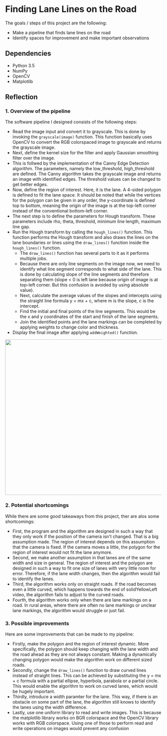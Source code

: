 

# **Finding Lane Lines on the Road** 

The goals / steps of this project are the following:
* Make a pipeline that finds lane lines on the road
* Identify spaces for improvement and make important observations

## Dependencies
* Python 3.5
* NumPy
* OpenCV
* Matplotlib

## **Reflection**

### **1. Overview of the pipeline**

The software pipeline I designed consists of the following steps:
* Read the image input and convert it to grayscale. This is done by invoking the `grayscale(image)` function. This function basically uses OpenCV to convert the RGB colorspaced image to grayscale and returns the grayscale image.
* Next, define the kernel size for the filter and apply Gaussian smoothing filter over the image.
* This is follwed by the implementation of the Canny Edge Detection algorithm. The parameters, namely the low_threshold, high_threshold are defined. The Canny algorithm takes the grayscale image and returns an image with identified edges. The threshold values can be changed to get better edges.
* Now, define the region of interest. Here, it is the lane. A 4-sided polygon is defined to fit the lane space. It should be noted that while the vertices for the polygon can be given in any order, the y-coordinate is defined top to bottom, meaning the origin of the image is at the top-left corner instead of the conventional bottom-left corner.
* The next step is to define the parameters for Hough transform. These parameters include rho, theta, threshold, minimum line length, maximum line gap.
* Run the Hough transform by calling the `hough_lines()` function. This function performs the Hough transform and also draws the lines on the lane boundaries or lines using the `draw_lines()` function inside the `hough_lines()` function.
    * The `draw_lines()` function has several parts to it as it performs multiple jobs.
    * Because there are only line segments on the image now, we need to identify what line segment corresponds to what side of the lane. This is done by calculating slope of the line segments and therefore separating them (slope < 0 is left lane because origin of image is at top-left corner. But this confusion is avoided by using absolute value).
    * Next, calculate the average values of the slopes and intercepts using the straight line formula y = mx + c, where m is the slope, c is the intercept.
    * Find the initial and final points of the line segments. This would be the x and y coordinates of the start and finish of the lane segments.
    * Join the identified points and the lane markings can be completed by applying weights to change color and thickness.
* Display the final image after applying `addWeighted()` function.
    
<img src="https://github.com/rchavezj/OpenCV_Projects/blob/master/images/findingLanes.gif" width="900" height="500" />



### **2. Potential shortcomings**

While there are some good takeaways from this project, ther are alos some shortcomings:

* First, the program and the algorithm are designed in such a way that they only work if the position of the camera isn't changed. That is a big assumption made. The region of interest depends on this assumption that the camera is fixed. If the camera moves a little, the polygon for the region of interest would not fit the lane anymore.
* Second, we make another assumption in that lanes are of the same width and size in general. The region of interest and the polygon are designed in such a way to fit one size of lanes with very little room for error. Therefore, if the lane width changes, then the algorithm would fail to identify the lanes.
* Third, the algorithm works only on straight roads. If the road becomes even a little curved, which happens towards the end of solidYellowLeft video, the algorithm fails to adjust to the curved roads.
* Fourth, the algorithm works only when there are lane markings on a road. In rural areas, where there are often no lane markings or unclear lane markings, the algorithm would struggle or just fail.


### **3. Possible improvements**

Here are some improvements that can be made to my pipeline:

* Firstly, make the polygon and the region of interest dynamic. More specifically, the polygon should keep changing with the lane width and the road ahead as they are not always constant. Making a dynamically changing polygon would make the algorithm work on different sized roads.
* Secondly, change the `draw_lines()` function to draw curved lines instead of straight lines. This can be achieved by substituting the y = mx + c formula with a partial ellipse, hyperbola, parabola or a partial circle. This would enable the algorithm to work on curved lanes, which would be hugely important.
* Thirdly, introduce a width paramter for the lane. This way, if there is an obstacle on some part of the lane, the algorithm still knows to identify the lanes using the width difference.
* Lastly, use one uniform library to read and write images. This is because the matplotlib library works on BGR colorspace and the OpenCV library works with RGB colorspace. Using one of those to perform read and write operations on images would prevent any confusion
